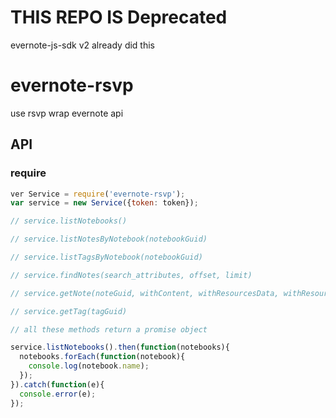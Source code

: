 # THIS REPO IS Deprecated
evernote-js-sdk v2 already did this

# evernote-rsvp
use rsvp wrap evernote api

## API
### require
```js
ver Service = require('evernote-rsvp');
var service = new Service({token: token});

// service.listNotebooks()

// service.listNotesByNotebook(notebookGuid)

// service.listTagsByNotebook(notebookGuid)

// service.findNotes(search_attributes, offset, limit)

// service.getNote(noteGuid, withContent, withResourcesData, withResourcesRecognition, withResourcesAlternateData)

// service.getTag(tagGuid)

// all these methods return a promise object

service.listNotebooks().then(function(notebooks){
  notebooks.forEach(function(notebook){
    console.log(notebook.name);
  });
}).catch(function(e){
  console.error(e);
});

```

